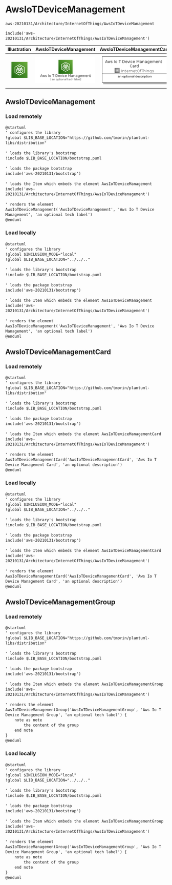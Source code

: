 # AwsIoTDeviceManagement


```text
aws-20210131/Architecture/InternetOfThings/AwsIoTDeviceManagement
```

```text
include('aws-20210131/Architecture/InternetOfThings/AwsIoTDeviceManagement')
```



| Illustration | AwsIoTDeviceManagement | AwsIoTDeviceManagementCard | AwsIoTDeviceManagementGroup |
| :---: | :---: | :---: | :---: |
| ![illustration for Illustration](../../../aws-20210131/Architecture/InternetOfThings/AwsIoTDeviceManagement.png) | ![illustration for AwsIoTDeviceManagement](../../../aws-20210131/Architecture/InternetOfThings/AwsIoTDeviceManagement.Local.png) | ![illustration for AwsIoTDeviceManagementCard](../../../aws-20210131/Architecture/InternetOfThings/AwsIoTDeviceManagementCard.Local.png) | ![illustration for AwsIoTDeviceManagementGroup](../../../aws-20210131/Architecture/InternetOfThings/AwsIoTDeviceManagementGroup.Local.png) |




## AwsIoTDeviceManagement

### Load remotely
```plantuml
@startuml
' configures the library
!global $LIB_BASE_LOCATION="https://github.com/tmorin/plantuml-libs/distribution"

' loads the library's bootstrap
!include $LIB_BASE_LOCATION/bootstrap.puml

' loads the package bootstrap
include('aws-20210131/bootstrap')

' loads the Item which embeds the element AwsIoTDeviceManagement
include('aws-20210131/Architecture/InternetOfThings/AwsIoTDeviceManagement')

' renders the element
AwsIoTDeviceManagement('AwsIoTDeviceManagement', 'Aws Io T Device Management', 'an optional tech label')
@enduml
```

### Load locally
```plantuml
@startuml
' configures the library
!global $INCLUSION_MODE="local"
!global $LIB_BASE_LOCATION="../../.."

' loads the library's bootstrap
!include $LIB_BASE_LOCATION/bootstrap.puml

' loads the package bootstrap
include('aws-20210131/bootstrap')

' loads the Item which embeds the element AwsIoTDeviceManagement
include('aws-20210131/Architecture/InternetOfThings/AwsIoTDeviceManagement')

' renders the element
AwsIoTDeviceManagement('AwsIoTDeviceManagement', 'Aws Io T Device Management', 'an optional tech label')
@enduml
```

## AwsIoTDeviceManagementCard

### Load remotely
```plantuml
@startuml
' configures the library
!global $LIB_BASE_LOCATION="https://github.com/tmorin/plantuml-libs/distribution"

' loads the library's bootstrap
!include $LIB_BASE_LOCATION/bootstrap.puml

' loads the package bootstrap
include('aws-20210131/bootstrap')

' loads the Item which embeds the element AwsIoTDeviceManagementCard
include('aws-20210131/Architecture/InternetOfThings/AwsIoTDeviceManagement')

' renders the element
AwsIoTDeviceManagementCard('AwsIoTDeviceManagementCard', 'Aws Io T Device Management Card', 'an optional description')
@enduml
```

### Load locally
```plantuml
@startuml
' configures the library
!global $INCLUSION_MODE="local"
!global $LIB_BASE_LOCATION="../../.."

' loads the library's bootstrap
!include $LIB_BASE_LOCATION/bootstrap.puml

' loads the package bootstrap
include('aws-20210131/bootstrap')

' loads the Item which embeds the element AwsIoTDeviceManagementCard
include('aws-20210131/Architecture/InternetOfThings/AwsIoTDeviceManagement')

' renders the element
AwsIoTDeviceManagementCard('AwsIoTDeviceManagementCard', 'Aws Io T Device Management Card', 'an optional description')
@enduml
```

## AwsIoTDeviceManagementGroup

### Load remotely
```plantuml
@startuml
' configures the library
!global $LIB_BASE_LOCATION="https://github.com/tmorin/plantuml-libs/distribution"

' loads the library's bootstrap
!include $LIB_BASE_LOCATION/bootstrap.puml

' loads the package bootstrap
include('aws-20210131/bootstrap')

' loads the Item which embeds the element AwsIoTDeviceManagementGroup
include('aws-20210131/Architecture/InternetOfThings/AwsIoTDeviceManagement')

' renders the element
AwsIoTDeviceManagementGroup('AwsIoTDeviceManagementGroup', 'Aws Io T Device Management Group', 'an optional tech label') {
    note as note
        the content of the group
    end note
}
@enduml
```

### Load locally
```plantuml
@startuml
' configures the library
!global $INCLUSION_MODE="local"
!global $LIB_BASE_LOCATION="../../.."

' loads the library's bootstrap
!include $LIB_BASE_LOCATION/bootstrap.puml

' loads the package bootstrap
include('aws-20210131/bootstrap')

' loads the Item which embeds the element AwsIoTDeviceManagementGroup
include('aws-20210131/Architecture/InternetOfThings/AwsIoTDeviceManagement')

' renders the element
AwsIoTDeviceManagementGroup('AwsIoTDeviceManagementGroup', 'Aws Io T Device Management Group', 'an optional tech label') {
    note as note
        the content of the group
    end note
}
@enduml
```


